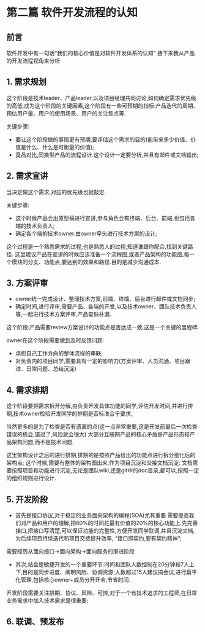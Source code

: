 # 第二篇 软件开发流程的认知

## 前言

软件开发中有一句话“我们的核心价值是对软件开发体系的认知”
接下来我从产品的开发流程视角来分析

## 1. 需求规划

这个阶段是技术leader、产品leader,以及项目经理共同讨论,如何确定需求优先级的高低,成为这个阶段的关键因素,这个阶段有一些可预期的指标:产品迭代的周期、预估用户量、用户的使用场景、用户的关注焦点等.

关键步骤:

* 要让这个阶段做的事情更有预期,要评估这个需求的目的(能带来多少价值、价值是什么、什么是可衡量的价值);
* 竟品对比,同类型产品的流程设计.这个设计一定要分析,并且有邮件或文档输出;

## 2. 需求宣讲

当决定做这个需求,对应的优先级也就敲定.

关键步骤:

* 这个时候产品会出原型稿进行宣讲,参与角色会有终端、后台、前端,也包括各端的技术负责人;
* 确定各个端的技术owner.由owner牵头进行技术方案的设计;

这个过程是一个熟悉需求的过程,也是熟悉人的过程,知道谁跟你配合,找到关键路径.
这里建议产品在宣讲的时候应该准备一个流程图,或者产品架构的功能图,每一个模块的分支、功能点,要达到的效果和路径.目的是减少沟通成本.

## 3. 方案评审

* owner统一完成设计、整理技术方案,前端、终端、后台进行邮件或文档同步;
* 确定时间,进行评审,需要产品、各端的开发,以及技术owner、团队技术负责人等,一起进行技术方案评审,产品查缺补漏.

这个阶段:产品需要review方案设计的功能点是否达成一致,这是一个关键的里程碑.

owner在这个阶段需要做到及时反馈问题:

* 承担自己工作方向的整体流程的串联;
* 对负责内的项目同学,需要具有一定的影响力(方案评审、人员沟通、项目跟进、日常问题、总结沉淀)

## 4. 需求排期

这个阶段要把需求拆开分解,由负责开发具体功能的同学,评估开发时间,并进行排期,技术owner检验开发同学的排期是否标准合乎要求,

当然更多的是为了检查是否有遗漏的点(这一点非常重要,这是开发前最后一次检查错误的机会,错过了,风险就会很大)
大部分互联网产品的核心矛盾是产品形态和产品架构问题,而不是技术问题.

这里架构设计之后的进行排期,排期的是按照产品给出的功能点进行拆分细化后的架构点;
这个时候,需要有整体的架构图出来,作为项目沉淀和交接文档沉淀;
文档需要按照项目和功能进行沉淀,无论是团队wiki,还是git中的doc目录,都可以,按照一定的组织规则进行设计.

## 5. 开发阶段

* 首先是接口协议,对于稳定的业务面向架构的编程(SOA)尤其重要.需要提高我们对产品和用户的理解,把80%的时间花最有价值的20%的核心功能上.先完善接口,把接口写清楚,可以保证功能的完整性,方便开发同学联调,并且沉淀文档,为后续项目持续迭代和项目交接提升效率, “接口即契约,要有契约精神”;

需要经历从面向接口->面向架构->面向服务的渐进阶段

* 其次,站会是敏捷开发的一个重要环节:时间和团队人数控制在20分钟和7人上下,目的是同步进度、阐明风险、协调资源;人数超过15人建议搞会议,进行扁平化管理,包括核心owner+成员分开开会,节省时间.

开发阶段需要关注排期、协议、风险、可控,对于一个有技术追求的工程师,在日常业务需求中加入技术需求是很重要;

## 6. 联调、预发布




